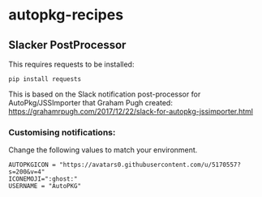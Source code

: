# autopkg-recipes

## Slacker PostProcessor

This requires requests to be installed:
```
pip install requests
```
This is based on the Slack notification post-processor for AutoPkg/JSSImporter that Graham Pugh created:
https://grahamrpugh.com/2017/12/22/slack-for-autopkg-jssimporter.html

### Customising notifications:
Change the following values to match your environment.
```
AUTOPKGICON = "https://avatars0.githubusercontent.com/u/5170557?s=200&v=4"
ICONEMOJI=":ghost:"
USERNAME = "AutoPKG"
```

